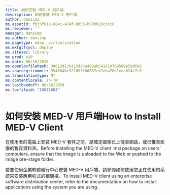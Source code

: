 ```yaml
---
title: 如何安裝 MED-V 用戶端
description: 如何安裝 MED-V 用戶端
author: dansimp
ms.assetid: fb35f618-684c-474f-9053-b70bb29c3cc0
ms.reviewer: ''
manager: dansimp
ms.author: dansimp
ms.pagetype: mdop, virtualization
ms.mktglfcycl: deploy
ms.sitesec: library
ms.prod: w10
ms.date: 06/16/2016
ms.openlocfilehash: 30613d126415d87e402eb541819708509e59d698
ms.sourcegitcommit: 354664bc527d93f80687cd2eba70d1eea024c7c3
ms.translationtype: MT
ms.contentlocale: zh-TW
ms.lasthandoff: 06/26/2020
ms.locfileid: "10811084"
---
```

# <span data-ttu-id="f1246-103">如何安裝 MED-V 用戶端</span><span class="sxs-lookup"><span data-stu-id="f1246-103">How to Install MED-V Client</span></span>


<span data-ttu-id="f1246-104">在使用者的電腦上安裝 MED-V 套件之前，請確定圖像已上傳至網路，或已推至影像的暫存資料夾。</span><span class="sxs-lookup"><span data-stu-id="f1246-104">Before installing the MED-V client .msi package on users’ computers, ensure that the image is uploaded to the Web or pushed to the image pre-stage folder.</span></span>

<span data-ttu-id="f1246-105">若要使用企業軟體發行中心安裝 MED-V 用戶端，請參閱如何使用您正在使用的系統來安裝應用程式的相關檔。</span><span class="sxs-lookup"><span data-stu-id="f1246-105">To install MED-V client using an enterprise software distribution center, refer to the documentation on how to install applications using the system you are using.</span></span>

 

 





